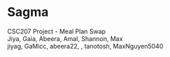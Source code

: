 # Sagma
CSC207 Project - Meal Plan Swap  
Jiya, Gaia, Abeera, Amal, Shannon, Max  
jiyag, GaMicc, abeera22, , tanotosh, MaxNguyen5040
